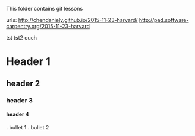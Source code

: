This folder contains git lessons

urls:
http://chendaniely.github.io/2015-11-23-harvard/
http://pad.software-carpentry.org/2015-11-23-harvard

tst tst2
ouch

# Header 1
## header 2
### header 3
#### header 4

. bullet 1
. bullet 2

